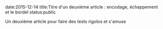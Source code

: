 date:2015-12-14
title:Titre d'un deuxième article : encodage, échappement et le bordel
status:public

Un deuxième article pour faire des tests rigolos et s'amuse
